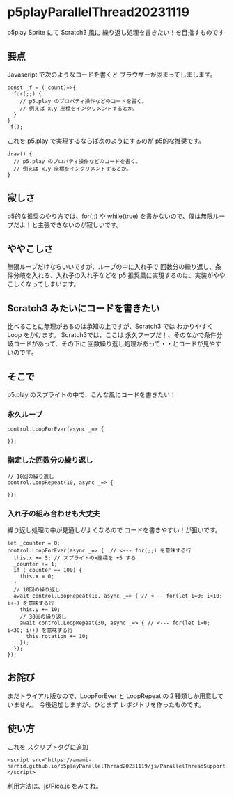 # p5playParallelThread20231119
p5play Sprite にて Scratch3 風に 繰り返し処理を書きたい！を目指すものです

## 要点

Javascript で次のようなコードを書くと ブラウザーが固まってしまします。

```
const _f = (_count)=>{
  for(;;) {
    // p5.play のプロパティ操作などのコードを書く。
    // 例えば x,y 座標をインクリメントするとか。
  }
}
_f();
```

これを p5.play で実現するならば次のようにするのが p5的な推奨です。

```: スプライトコード
draw() {
  // p5.play のプロパティ操作などのコードを書く。
  // 例えば x,y 座標をインクリメントするとか。
}

```

## 寂しさ
p5的な推奨のやり方では、for(;;) や while(true) を書かないので、僕は無限ループだよ！と主張できないのが寂しいです。

## ややこしさ
無限ループだけならいいですが、ループの中に入れ子で 回数分の繰り返し、条件分岐を入れる、入れ子の入れ子などを p5 推奨風に実現するのは、実装がややこしくなってしまいます。

## Scratch3 みたいにコードを書きたい
比べることに無理があるのは承知の上ですが、Scratch3 では わかりやすく Loop をかけます。
Scratch3では、ここは 永久フープだ！、そのなかで条件分岐コードがあって、その下に 回数繰り返し処理があって・・とコードが見やすいのです。

## そこで

p5.play のスプライトの中で、こんな風にコードを書きたい！　

### 永久ループ 
```
control.LoopForEver(async _=> {

});
```
### 指定した回数分の繰り返し

```
// 10回の繰り返し
control.LoopRepeat(10, async _=> {

});
```
### 入れ子の組み合わせも大丈夫

繰り返し処理の中が見通しがよくなるので コードを書きやすい！が狙いです。

```
let _counter = 0;
control.LoopForEver(async _=> {  // <--- for(;;) を意味する行
  this.x += 5; // スプライトのx座標を +5 する
  _counter += 1;
  if (_counter == 100) {
    this.x = 0;
  }
  // 10回の繰り返し
  await control.LoopRepeat(10, async _=> { // <--- for(let i=0; i<10; i++) を意味する行
    this.y += 10;
    // 30回の繰り返し
    await control.LoopRepeat(30, async _=> { // <--- for(let i=0; i<30; i++) を意味する行
      this.rotation += 10;
    });  
  });
});
```

## お詫び

まだトライアル版なので、LoopForEver と LoopRepeat の２種類しか用意していません。
今後追加しますが、ひとまず レポジトリを作ったものです。

## 使い方
これを スクリプトタグに追加
```
<script src="https://amami-harhid.github.io/p5playParallelThread20231119/js/ParallelThreadSupport.js"></script>
```

利用方法は、js/Pico.js をみてね。
